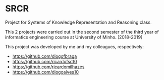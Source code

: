 # SRCR
Project for Systems of Knowledge Representation and Reasoning class.

This 2 projects were carried out in the second semester of the third year of informatics engineering course at University of Minho. [2018-2019]

This project was developed by me and my colleagues, respectively:

- https://github.com/diogofbraga
- https://github.com/ricardofsc10
- https://github.com/ricardomilhazes
- https://github.com/diogoalves10
